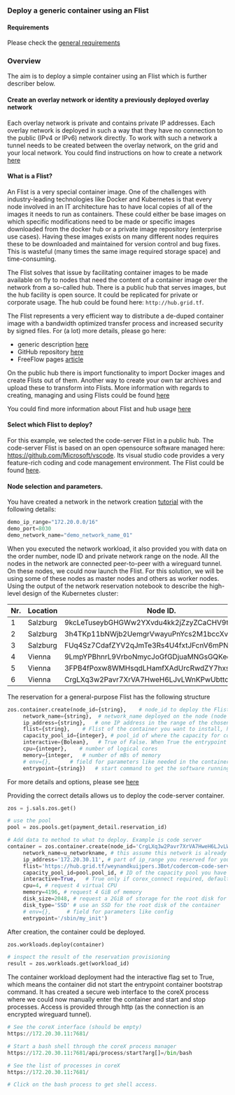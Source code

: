 ### Deploy a generic container using an Flist

#### Requirements

Please check the [general requirements](code.md)

### Overview
The aim is to deploy a simple container using an Flist which is further describer below.



#### Create an overlay network or identity a previously deployed overlay network

Each overlay network is private and contains private IP addresses. Each overlay network is deployed in such a way that they have no connection to the public (IPv4 or IPv6) network directly. To work with such a network a tunnel needs to be created between the overlay network, on the grid and your local network. You could find instructions on how to create a network [here](code_network.md)


#### What is a Flist?

An Flist is a very special container image. One of the challenges with industry-leading technologies like Docker and Kubernetes is that every node involved in an IT architecture has to have local copies of all of the images it needs to run as containers. These could either be base images on which specific modifications need to be made or specific images downloaded from the docker hub or a private image repository (enterprise use cases). Having these images exists on many different nodes requires these to be downloaded and maintained for version control and bug fixes. This is wasteful (many times the same image required storage space) and time-consuming.

The Flist solves that issue by facilitating container images to be made available on fly to nodes that need the content of a container image over the network from a so-called hub. There is a public hub that serves images, but the hub facility is open source. It could be replicated for private or corporate usage. The hub could be found here: `http://hub.grid.tf`.

The Flist represents a very efficient way to distribute a de-duped container image with a bandwidth optimized transfer process and increased security by signed files. For (a lot) more details, please go here:

 * generic description [here](https://github.com/Threefoldtech/0-Flist/blob/development/doc/flist.md)
 * GitHub repository [here](https://github.com/Threefoldtech/0-Flist)
 * FreeFlow pages [article](http://freeflowpages.com/content/perma?id=9396)

On the public hub there is import functionality to import Docker images and create Flists out of them. Another way to create your own tar archives and upload these to transform into Flists. More information with regards to creating, managing and using Flists could be found [here](https://hub.grid.tf/)

You could find more information about Flist and hub usage [here](flist.md)

#### Select which Flist to deploy?

For this example, we selected the code-server Flist in a public hub. The code-server Flist is based on an open opensource software managed here: https://github.com/Microsoft/vscode. Its visual studio code provides a very feature-rich coding and code management environment. The Flist could be found [here](https://hub.grid.tf/weynandkuijpers.3bot/codercom-code-server-latest.Flist).

#### Node selection and parameters.
You have created a network in the network creation [tutorial](code_network.md) with the following details:

```python
demo_ip_range="172.20.0.0/16"
demo_port=8030
demo_network_name="demo_network_name_01"
```
When you executed the network workload, it also provided you with data on the order number, node ID and private network range on the node. All the nodes in the network are connected peer-to-peer with a wireguard tunnel. On these nodes, we could now launch the Flist. For this solution, we will be using some of these nodes as master nodes and others as worker nodes. Using the output of the network reservation notebook to describe the high-level design of the Kubernetes cluster:

| Nr. | Location | Node ID. | IPV4 network | Function. |
|--------|---|---|---|---|
| 1 | Salzburg | 9kcLeTuseybGHGWw2YXvdu4kk2jZzyZCaCHV9t6Axqqx | 172.20.15.0/24 | Available |
| 2 | Salzburg | 3h4TKp11bNWjb2UemgrVwayuPnYcs2M1bccXvi3jPR2Y | 172.20.16.0/24 | Available |
| 3 | Salzburg | FUq4Sz7CdafZYV2qJmTe3Rs4U4fxtJFcnV6mPNgGbmRg | 172.20.17.0/24 | Available|
| 4 | Vienna | 9LmpYPBhnrL9VrboNmycJoGfGDjuaMNGsGQKeqrUMSii | 172.20.28.0/24 | Available |
| 5 | Vienna | 3FPB4fPoxw8WMHsqdLHamfXAdUrcRwdZY7hxsFQt3odL | 172.20.29.0/24 | Available |
| 6 | Vienna | CrgLXq3w2Pavr7XrVA7HweH6LJvLWnKPwUbttcNNgJX7 | 172.20.30.0/24 | Available |


The reservation for a general-purpose Flist has the following structure
```python
zos.container.create(node_id={string},    # node_id to deploy the Flist
     network_name={string},  # network_name deployed on the node (node could have multiple private networks)
     ip_address={string},   # one IP address in the range of the chosen network_name on the node
     flist={string},    # Flist of the container you want to install, htttp hub location.
     capacity_pool_id={integer}, # pool_id of where the capacity for container deployment is to be used from
     interactive={Bolean},   # True of False. When True the entrypoint start commend is ignored and a web interface to the coreX process will de started instead
     cpu={integer},    # number of logical cores
     memory={integer,   # number of mBs of memory
     # env={},      # field for parameters like needed in the container environment
     entrypoint={string})   # start command to get the software running in the container
```

For more details and options, please see [here](https://github.com/Threefoldtech/js-sdk/blob/development/jumpscale/sals/zos/container.py)

Providing the correct details allows us to deploy the code-server container.


```python
zos = j.sals.zos.get()

# use the pool
pool = zos.pools.get(payment_detail.reservation_id)

# Add data to method to what to deploy. Example is code server
container = zos.container.create(node_id='CrgLXq3w2Pavr7XrVA7HweH6LJvLWnKPwUbttcNNgJX7', # one of the node_id that is part of the network
     network_name=u_networkname, # this assume this network is already provisioned on the node
     ip_address='172.20.30.11', # part of ip_range you reserved for your network xxx.xxx.1.10
     flist='https://hub.grid.tf/weynandkuijpers.3Bot/codercom-code-server-latest.Flist', # Flist of the container you want to install
     capacity_pool_id=pool.pool_id, # ID of the capacity pool you have created and that you want to deploy the container on
     interactive=True,   # True only if corex_connect required, default false
     cpu=4, # request 4 virtual CPU
     memory=4196, # request 4 GiB of memory
     disk_size=2048, # request a 2GiB of storage for the root disk for the container
     disk_type='SSD' # use an SSD for the root disk of the container
     # env={},     # field for parameters like config
     entrypoint='/sbin/my_init')
```

After creation, the container could be deployed.

```python
zos.workloads.deploy(container)

# inspect the result of the reservation provisioning
result = zos.workloads.get(workload_id)
```

The container workload deployment had the interactive flag set to True, which means the container did not start the entrypoint container bootstrap command. It has created a secure web interface to the coreX process where we could now manually enter the container and start and stop processes. Access is provided through http (as the connection is an encrypted wireguard tunnel).


```python
# See the coreX interface (should be empty)
https://172.20.30.11:7681/

# Start a bash shell through the coreX process manager
https://172.20.30.11:7681/api/process/start?arg[]=/bin/bash

# See the list of processes in coreX
https://172.20.30.11:7681/

# Click on the bash process to get shell access.
```
